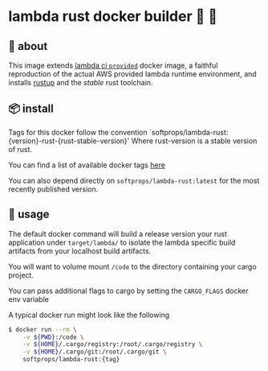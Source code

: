 # lambda rust docker builder 🐳 🦀

## 🤔 about

This image extends [lambda ci `provided`](https://github.com/lambci/docker-lambda#documentation) docker image, a faithful reproduction of the actual AWS provided lambda runtime environment,
and installs [rustup](https://rustup.rs/) and the *stable* rust toolchain.

## 📦 install

Tags for this docker follow the convention `softprops/lambda-rust:{version}-rust-{rust-stable-version}'
Where rust-version is a stable version of rust.

You can find a list of available docker tags [here](https://hub.docker.com/r/softprops/lambda-rust/)

You can also depend directly on `softprops/lambda-rust:latest` for the most recently published version.

## 🤸 usage

The default docker command will build a release version your rust application under `target/lambda/` to
isolate the lambda specific build artifacts from your localhost build artifacts.

You will want to volume mount `/code` to the directory containing your cargo project.

You can pass additional flags to cargo by setting the `CARGO_FLAGS` docker env variable

A typical docker run might look like the following

```bash
$ docker run --rm \
	-v ${PWD}:/code \
	-v ${HOME}/.cargo/registry:/root/.cargo/registry \
	-v ${HOME}/.cargo/git:/root/.cargo/git \
	softprops/lambda-rust:{tag}
```
